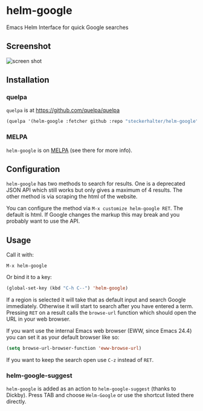 # helm-google

Emacs Helm Interface for quick Google searches

## Screenshot

![screen shot](https://raw.github.com/steckerhalter/helm-google/master/screenshot.png)

## Installation

### quelpa

`quelpa` is at https://github.com/quelpa/quelpa

```lisp
(quelpa '(helm-google :fetcher github :repo "steckerhalter/helm-google"))
```

### MELPA

`helm-google` is on [MELPA](http://melpa.milkbox.net/) (see there for more info).

## Configuration

`helm-google` has two methods to search for results. One is a deprecated JSON API which still works but only gives a maximum of 4 results. The other method is via scraping the html of the website.

You can configure the method via `M-x customize helm-google RET`. The default is html. If Google changes the markup this may break and you probably want to use the API.

## Usage

Call it with:

    M-x helm-google

Or bind it to a key:

```lisp
(global-set-key (kbd "C-h C--") 'helm-google)
```

If a region is selected it will take that as default input and search Google immediately. Otherwise it will start to search after you have entered a term. Pressing `RET` on a result calls the `browse-url` function which should open the URL in your web browser.

If you want use the internal Emacs web browser (EWW, since Emacs 24.4) you can set it as your default browser like so:

```lisp
(setq browse-url-browser-function 'eww-browse-url)
```

If you want to keep the search open use `C-z` instead of `RET`.

### helm-google-suggest

`helm-google` is added as an action to `helm-google-suggest` (thanks to Dickby). Press TAB and choose `Helm-Google` or use the shortcut listed there directly.
